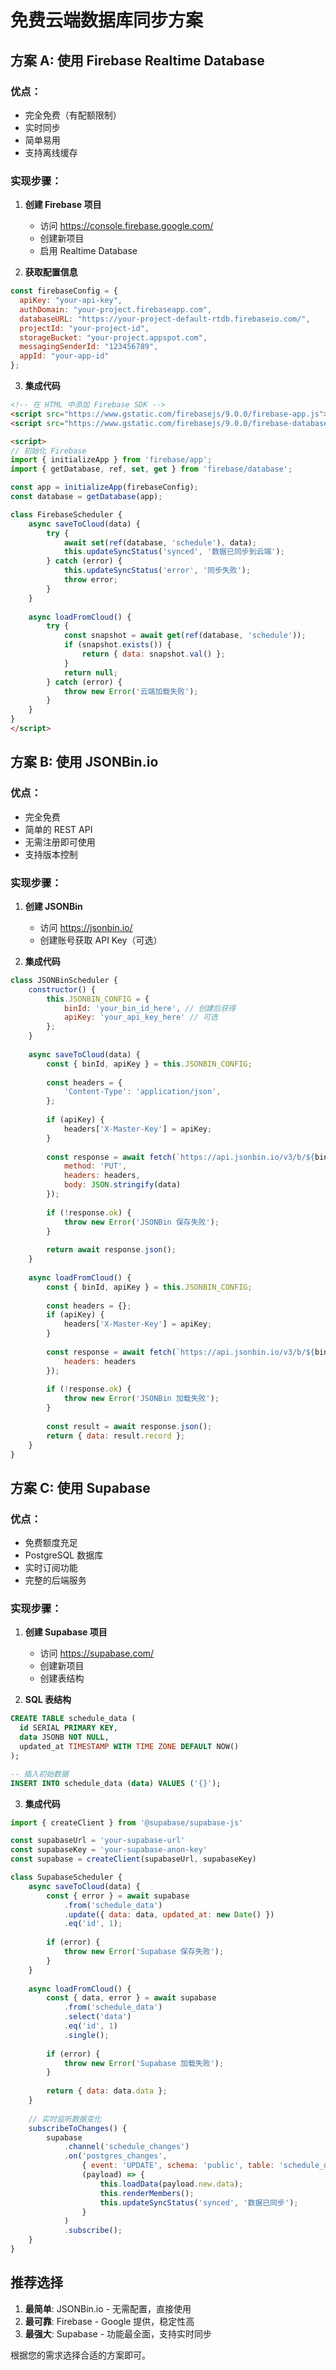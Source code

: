 # 免费云端数据库同步方案

## 方案 A: 使用 Firebase Realtime Database

### 优点：
- 完全免费（有配额限制）
- 实时同步
- 简单易用
- 支持离线缓存

### 实现步骤：

1. **创建 Firebase 项目**
   - 访问 https://console.firebase.google.com/
   - 创建新项目
   - 启用 Realtime Database

2. **获取配置信息**
```javascript
const firebaseConfig = {
  apiKey: "your-api-key",
  authDomain: "your-project.firebaseapp.com",
  databaseURL: "https://your-project-default-rtdb.firebaseio.com/",
  projectId: "your-project-id",
  storageBucket: "your-project.appspot.com",
  messagingSenderId: "123456789",
  appId: "your-app-id"
};
```

3. **集成代码**
```html
<!-- 在 HTML 中添加 Firebase SDK -->
<script src="https://www.gstatic.com/firebasejs/9.0.0/firebase-app.js"></script>
<script src="https://www.gstatic.com/firebasejs/9.0.0/firebase-database.js"></script>

<script>
// 初始化 Firebase
import { initializeApp } from 'firebase/app';
import { getDatabase, ref, set, get } from 'firebase/database';

const app = initializeApp(firebaseConfig);
const database = getDatabase(app);

class FirebaseScheduler {
    async saveToCloud(data) {
        try {
            await set(ref(database, 'schedule'), data);
            this.updateSyncStatus('synced', '数据已同步到云端');
        } catch (error) {
            this.updateSyncStatus('error', '同步失败');
            throw error;
        }
    }
    
    async loadFromCloud() {
        try {
            const snapshot = await get(ref(database, 'schedule'));
            if (snapshot.exists()) {
                return { data: snapshot.val() };
            }
            return null;
        } catch (error) {
            throw new Error('云端加载失败');
        }
    }
}
</script>
```

## 方案 B: 使用 JSONBin.io

### 优点：
- 完全免费
- 简单的 REST API
- 无需注册即可使用
- 支持版本控制

### 实现步骤：

1. **创建 JSONBin**
   - 访问 https://jsonbin.io/
   - 创建账号获取 API Key（可选）

2. **集成代码**
```javascript
class JSONBinScheduler {
    constructor() {
        this.JSONBIN_CONFIG = {
            binId: 'your_bin_id_here', // 创建后获得
            apiKey: 'your_api_key_here' // 可选
        };
    }
    
    async saveToCloud(data) {
        const { binId, apiKey } = this.JSONBIN_CONFIG;
        
        const headers = {
            'Content-Type': 'application/json',
        };
        
        if (apiKey) {
            headers['X-Master-Key'] = apiKey;
        }
        
        const response = await fetch(`https://api.jsonbin.io/v3/b/${binId}`, {
            method: 'PUT',
            headers: headers,
            body: JSON.stringify(data)
        });
        
        if (!response.ok) {
            throw new Error('JSONBin 保存失败');
        }
        
        return await response.json();
    }
    
    async loadFromCloud() {
        const { binId, apiKey } = this.JSONBIN_CONFIG;
        
        const headers = {};
        if (apiKey) {
            headers['X-Master-Key'] = apiKey;
        }
        
        const response = await fetch(`https://api.jsonbin.io/v3/b/${binId}/latest`, {
            headers: headers
        });
        
        if (!response.ok) {
            throw new Error('JSONBin 加载失败');
        }
        
        const result = await response.json();
        return { data: result.record };
    }
}
```

## 方案 C: 使用 Supabase

### 优点：
- 免费额度充足
- PostgreSQL 数据库
- 实时订阅功能
- 完整的后端服务

### 实现步骤：

1. **创建 Supabase 项目**
   - 访问 https://supabase.com/
   - 创建新项目
   - 创建表结构

2. **SQL 表结构**
```sql
CREATE TABLE schedule_data (
  id SERIAL PRIMARY KEY,
  data JSONB NOT NULL,
  updated_at TIMESTAMP WITH TIME ZONE DEFAULT NOW()
);

-- 插入初始数据
INSERT INTO schedule_data (data) VALUES ('{}');
```

3. **集成代码**
```javascript
import { createClient } from '@supabase/supabase-js'

const supabaseUrl = 'your-supabase-url'
const supabaseKey = 'your-supabase-anon-key'
const supabase = createClient(supabaseUrl, supabaseKey)

class SupabaseScheduler {
    async saveToCloud(data) {
        const { error } = await supabase
            .from('schedule_data')
            .update({ data: data, updated_at: new Date() })
            .eq('id', 1);
            
        if (error) {
            throw new Error('Supabase 保存失败');
        }
    }
    
    async loadFromCloud() {
        const { data, error } = await supabase
            .from('schedule_data')
            .select('data')
            .eq('id', 1)
            .single();
            
        if (error) {
            throw new Error('Supabase 加载失败');
        }
        
        return { data: data.data };
    }
    
    // 实时监听数据变化
    subscribeToChanges() {
        supabase
            .channel('schedule_changes')
            .on('postgres_changes', 
                { event: 'UPDATE', schema: 'public', table: 'schedule_data' },
                (payload) => {
                    this.loadData(payload.new.data);
                    this.renderMembers();
                    this.updateSyncStatus('synced', '数据已同步');
                }
            )
            .subscribe();
    }
}
```

## 推荐选择

1. **最简单**: JSONBin.io - 无需配置，直接使用
2. **最可靠**: Firebase - Google 提供，稳定性高
3. **最强大**: Supabase - 功能最全面，支持实时同步

根据您的需求选择合适的方案即可。
